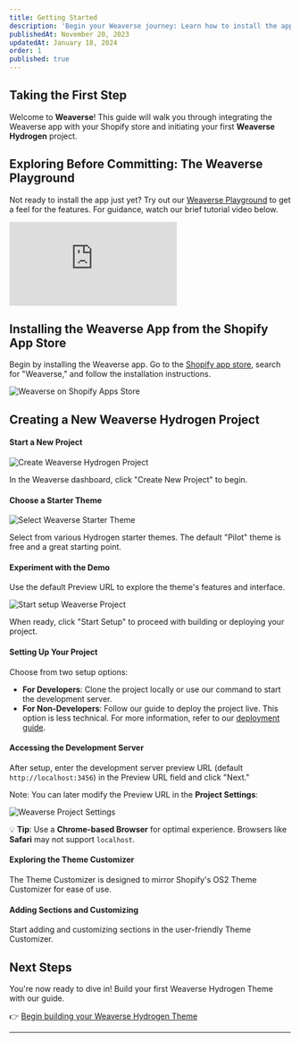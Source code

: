 ```yaml
---
title: Getting Started
description: 'Begin your Weaverse journey: Learn how to install the app on Shopify and set up your first Weaverse Hydrogen project.'
publishedAt: November 20, 2023
updatedAt: January 18, 2024
order: 1
published: true
---
```


## Taking the First Step

Welcome to **Weaverse**! This guide will walk you through integrating the Weaverse app with your Shopify store and initiating your first **Weaverse Hydrogen** project.

## Exploring Before Committing: The Weaverse Playground

Not ready to install the app just yet? Try out our [Weaverse Playground](https://studio.weaverse.io/demo) to get a feel for the features. For guidance, watch our brief tutorial video below.

<iframe src="https://www.youtube.com/embed/1XwheeIImlE?rel=0" frameBorder="0" webkitallowfullscreen="true" mozallowfullscreen="true" allowFullScreen></iframe>

## Installing the Weaverse App from the Shopify App Store

Begin by installing the Weaverse app. Go to the [Shopify app store](https://apps.shopify.com/weaverse), search for "Weaverse," and follow the installation instructions.

![Weaverse on Shopify Apps Store](https://cdn.shopify.com/s/files/1/0728/0410/6547/files/weaverse_on_shopify_apps_store.png)

## Creating a New Weaverse Hydrogen Project

#### Start a New Project

![Create Weaverse Hydrogen Project](https://cdn.shopify.com/s/files/1/0728/0410/6547/files/create_weaverse_hydrogen_project.webp)

In the Weaverse dashboard, click "Create New Project" to begin.

#### Choose a Starter Theme

![Select Weaverse Starter Theme](https://cdn.shopify.com/s/files/1/0728/0410/6547/files/select_weaverse_starter_theme.webp)

Select from various Hydrogen starter themes. The default "Pilot" theme is free and a great starting point.

#### Experiment with the Demo

Use the default Preview URL to explore the theme's features and interface.

![Start setup Weaverse Project](https://cdn.shopify.com/s/files/1/0728/0410/6547/files/start_setup_weaverse_project.webp)

When ready, click "Start Setup" to proceed with building or deploying your project.

#### Setting Up Your Project

Choose from two setup options:

- **For Developers**: Clone the project locally or use our command to start the development server.
- **For Non-Developers**: Follow our guide to deploy the project live. This option is less technical. For more information, refer to our [deployment guide](/docs/deployment/oxygen).

#### Accessing the Development Server

After setup, enter the development server preview URL (default `http://localhost:3456`) in the Preview URL field and click "Next."

Note: You can later modify the Preview URL in the **Project Settings**:

![Weaverse Project Settings](https://cdn.shopify.com/s/files/1/0728/0410/6547/files/weaverse_project_settings.webp)

💡 **Tip**: Use a **Chrome-based Browser** for optimal experience. Browsers like **Safari** may not support `localhost`.

#### Exploring the Theme Customizer

The Theme Customizer is designed to mirror Shopify's OS2 Theme Customizer for ease of use.

#### Adding Sections and Customizing

Start adding and customizing sections in the user-friendly Theme Customizer.

## Next Steps

You're now ready to dive in! Build your first Weaverse Hydrogen Theme with our guide.

👉 [Begin building your Weaverse Hydrogen Theme](/docs/guides/prerequisites)

---
